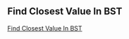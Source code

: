 ## Find Closest Value In BST

[Find Closest Value In BST](https://www.algoexpert.io/questions/Find%20Closest%20Value%20In%20BST)
